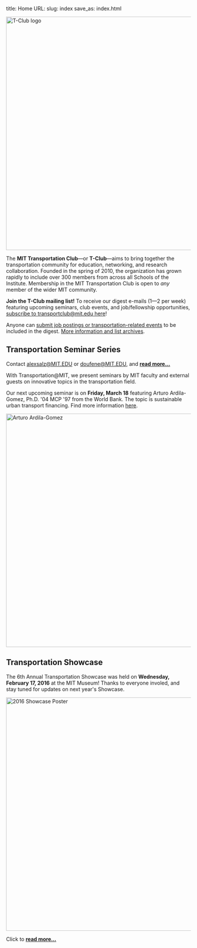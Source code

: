 title: Home
URL:
slug: index
save_as: index.html

<img class="center" src="/image/logo/t-club.png" alt="T-Club logo" style="width:635px"/>

The **MIT Transportation Club**—or **T-Club**—aims to bring together the transportation community for education, networking, and research collaboration. Founded in the spring of 2010, the organization has grown rapidly to include over 300 members from across all Schools of the Institute. Membership in the MIT Transportation Club is open to *any* member of the wider MIT community.

**Join the T-Club mailing list!** To receive our digest e-mails (1—2 per week) featuring upcoming seminars, club events, and job/fellowship opportunities, [subscribe to transportclub@mit.edu here](http://mailman.mit.edu/mailman/listinfo/transportclub)!

Anyone can <a href="https://docs.google.com/forms/d/1gobnpPHKaP2h51ECSFJFWUi_eVNMbKUgTk8fhzc58aw/viewform" target="_blank">submit job postings or transportation-related events</a> to be included in the digest. [More information and list archives](http://mailman.mit.edu/mailman/listinfo/transportclub).

## Transportation Seminar Series
Contact [alexsalz@MIT.EDU](mailto:alexsalz@MIT.EDU) or [doufene@MIT.EDU](mailto:doufene@MIT.EDU), and **[read more…]({category}seminars)**

With Transportation@MIT, we present seminars by MIT faculty and external guests on innovative topics in the transportation field.

Our next upcoming seminar is on **Friday, March 18** featuring Arturo Ardila-Gomez, Ph.D. '04 MCP '97 from the World Bank. The topic is sustainable urban transport financing. Find more information [here]({filename}/2016-03-18-arturo-ardila-gomez.md).

<img class="center" src="/image/seminar5.jpg" alt="Arturo Ardila-Gomez" style="width:635px"/>

## Transportation Showcase

The 6th Annual Transportation Showcase was held on **Wednesday, February 17, 2016** at the MIT Museum! Thanks to everyone involed, and stay tuned for updates on next year's Showcase.

<img class="center" src="/image/showcase/2016/2016-poster.png" alt="2016 Showcase Poster" style="width:635px"/>

Click to **[read more…]({filename}/pages/showcase/2016.md)**
